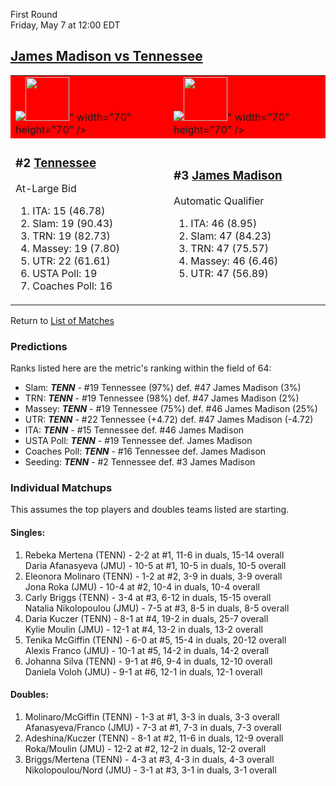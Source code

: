 First Round  
Friday, May 7 at 12:00 EDT
## [James Madison vs Tennessee](https://www.ncaa.com/game/5833665) 

<table>  
<tr style="background-color: red !important;"><td><a href="../index.md"><img src="<a href="../index.md"><img src="https://www.ncaa.com/sites/default/files/images/logos/schools/t/tennessee.70.png" width="70" height="70" /></a>" width="70" height="70" /></a></td><td><a href="../index.md"><img src="<a href="../index.md"><img src="https://www.ncaa.com/sites/default/files/images/logos/schools/j/james-madison.70.png" width="70" height="70" /></a>" width="70" height="70" /></a></td></tr>
<tr><td>  

<h3>#2 <a href="../index.md">Tennessee</a></h3>  

At-Large Bid  

<ol>  
<li>ITA: 15 (46.78)</li>  
<li>Slam: 19 (90.43)</li>  
<li>TRN: 19 (82.73)</li>  
<li>Massey: 19 (7.80)</li>  
<li>UTR: 22 (61.61)</li>  
<li>USTA Poll: 19</li>  
<li>Coaches Poll: 16</li>  
</ol>  

</td><td>  

<h3>#3 <a href="../index.md">James Madison</a></h3>  

Automatic Qualifier  

<ol>  
<li>ITA: 46 (8.95)</li>  
<li>Slam: 47 (84.23)</li>  
<li>TRN: 47 (75.57)</li>  
<li>Massey: 46 (6.46)</li>  
<li>UTR: 47 (56.89)</li>  
</ol>  

</td></tr></table>  

Return to [List of Matches](../index.md)  

### Predictions  

Ranks listed here are the metric's ranking within the field of 64:  
- Slam: ***TENN*** - #19 Tennessee (97%) def. #47 James Madison (3%)  
- TRN: ***TENN*** - #19 Tennessee (98%) def. #47 James Madison (2%)  
- Massey: ***TENN*** - #19 Tennessee (75%) def. #46 James Madison (25%)  
- UTR: ***TENN*** - #22 Tennessee (+4.72) def. #47 James Madison (-4.72)  
- ITA: ***TENN*** - #15 Tennessee def. #46 James Madison  
- USTA Poll: ***TENN*** - #19 Tennessee def. James Madison  
- Coaches Poll: ***TENN*** - #16 Tennessee def. James Madison  
- Seeding: ***TENN*** - #2 Tennessee def. #3 James Madison  

### Individual Matchups  

This assumes the top players and doubles teams listed are starting.  

#### Singles:  
1. Rebeka Mertena (TENN) - 2-2 at #1, 11-6 in duals, 15-14 overall  
   Daria Afanasyeva (JMU) - 10-5 at #1, 10-5 in duals, 10-5 overall
2. Eleonora Molinaro (TENN) - 1-2 at #2, 3-9 in duals, 3-9 overall  
   Jona Roka (JMU) - 10-4 at #2, 10-4 in duals, 10-4 overall
3. Carly Briggs (TENN) - 3-4 at #3, 6-12 in duals, 15-15 overall  
   Natalia Nikolopoulou (JMU) - 7-5 at #3, 8-5 in duals, 8-5 overall
4. Daria Kuczer (TENN) - 8-1 at #4, 19-2 in duals, 25-7 overall  
   Kylie Moulin (JMU) - 12-1 at #4, 13-2 in duals, 13-2 overall
5. Tenika McGiffin (TENN) - 6-0 at #5, 15-4 in duals, 20-12 overall  
   Alexis Franco (JMU) - 10-1 at #5, 14-2 in duals, 14-2 overall
6. Johanna Silva (TENN) - 9-1 at #6, 9-4 in duals, 12-10 overall  
   Daniela Voloh (JMU) - 9-1 at #6, 12-1 in duals, 12-1 overall

#### Doubles:  
1. Molinaro/McGiffin (TENN) - 1-3 at #1, 3-3 in duals, 3-3 overall  
   Afanasyeva/Franco (JMU) - 7-3 at #1, 7-3 in duals, 7-3 overall
2. Adeshina/Kuczer (TENN) - 8-1 at #2, 11-6 in duals, 12-9 overall  
   Roka/Moulin (JMU) - 12-2 at #2, 12-2 in duals, 12-2 overall
3. Briggs/Mertena (TENN) - 4-3 at #3, 4-3 in duals, 4-3 overall  
   Nikolopoulou/Nord (JMU) - 3-1 at #3, 3-1 in duals, 3-1 overall